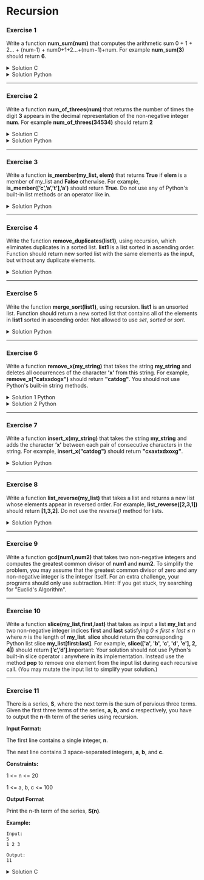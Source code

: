 # Recursion

### Exercise 1

Write a function **num_sum(num)** that computes the arithmetic sum 0 + 1 + 2... + (num-1) + num0+1+2...+(num−1)+num. For example **num_sum(3)** should return **6**. 

<details>
	<summary>Solution C</summary>
    
    int num_sum(int num)
    {
        if (num == 0)
            return (0);
        else
            return (num + num_sum(num - 1));
    }
 
 </details>

<details>
	<summary>Solution Python</summary>
    
    def  num_sum(num):

        if num == 0:
            return 0
        else:
            return num + num_sum(num - 1)
 
 </details>


___

 ### Exercise 2

 Write a function **num_of_threes(num)** that returns the number of times the digit **3** appears in the decimal representation of the non-negative integer **num**. For example **num_of_threes(34534)** should return **2**

<details>
	<summary>Solution C</summary>

    int num_of_threes(int num)
    {
        int digit, rest;

        if (num == 0)
            return (0);
        else
        {
            digit = num % 10;
            rest = num_of_threes(num / 10);
            if (digit == 3)
                return (rest + 1);
            return (rest);
        }
    }

</details>

 <details>
	<summary>Solution Python</summary>
	
    def  num_of_threes(num):

        if num == 0:
            return 0
        else:
            digit = num % 10
            rest = num_of_threes(num // 10)
            if digit == 3:
                return rest + 1
            else:
                return rest
	    
 </details>

___

### Exercise 3

Write a function **is_member(my_list, elem)** that returns **True** if **elem** is a member of my_list and **False** otherwise. For example, **is_member([’c’,’a’,’t’],’a’)** should return **True**. Do not use any of Python's built-in list methods or an operator like in.

<details>
	<summary>Solution Python</summary>

    def  is_member(my_list,elem):

        if not my_list:
            return False
        if elem == my_list[0]:
            return True
        else:
            return is_member(my_list[1:], elem)

</details>

___

### Exercise 4

Write the function **remove_duplicates(list1)**, using recursion, which eliminates duplicates in a sorted list. **list1** is a list sorted in ascending order. Function should return new sorted list with the same elements as the input, but without any duplicate elements.

<details>
	<summary>Solution Python</summary>

    def remove_duplicates(list1):

        ind = 0
        while ind < len(list1) and  (ind + 1) < len(list1):
            if list1[ind] == list1[ind+1]:
                left = list1[:ind]
                right = list1[ind+1:]
                return left + remove_duplicates(right)
            ind += 1
        return list1

</details>

___

### Exercise 5

Write the function **merge_sort(list1)**, using recursion. **list1** is an unsorted list. Function should return a new sorted list that contains all of the elements in **list1** sorted in ascending order. Not allowed to use *set*, *sorted* or *sort*.

<details>
	<summary>Solution Python</summary>

    def merge(list1, list2):
    
        sorted_list = []
        while list1 and list2:
            if list1[0] < list2[0]:
                sorted_list.append(list1.pop(0))
            else:
                sorted_list.append(list2.pop(0))
        if not list1:
            sorted_list += list2
        elif not list2:
            sorted_list += list1
        return sorted_list
                
    def merge_sort(list1):
    
        if len(list1) < 2:
            return list1
        else:
            middle = len(list1) // 2
            return merge(merge_sort(list1[:middle]), 
                        merge_sort(list1[middle:]))

</details>

___

### Exercise 6

Write a function **remove_x(my_string)** that takes the string **my_string** and deletes all occurrences of the character **’x’** from this string. For example, **remove_x("catxxdogx")** should return **"catdog"**. You should not use Python's built-in string methods.

<details>
	<summary>Solution 1 Python</summary>

    def remove_x(my_string):
        if my_string == "":
            return ""
        for i in range(len(my_string)):
            if my_string[i] == "x":
                left = my_string[:i]
                return left + remove_x(my_string[i+1:])
        return my_string

</details>

<details>
	<summary>Solution 2 Python</summary>

    def remove_x(my_string):
        if my_string == "":
            return ""
        else:
            first_character = my_string[0]
            rest_removed = remove_x(my_string[1 :])
            if first_character == 'x':
                return rest_removed
            else:
                return first_character + rest_removed

</details>

___

### Exercise 7

Write a function **insert_x(my_string)** that takes the string **my_string** and adds the character **’x’** between each pair of consecutive characters in the string. For example, **insert_x("catdog")** should return **"cxaxtxdxoxg"**.

<details>
	<summary>Solution Python</summary>

    def insert_x(my_string):
        if len(my_string) <= 1:
            return my_string
        first = my_string[0] 
        rest = insert_x(my_string[1:])
        return first + "x" + rest

</details>

___

### Exercise 8

Write a function **list_reverse(my_list)** that takes a list and returns a new list whose elements appear in reversed order. For example, **list_reverse([2,3,1])** should return **[1,3,2]**. Do not use the *reverse()* method for lists.

<details>
	<summary>Solution Python</summary>

    def list_reverse(my_list):
        if my_list == []:
            return []
        else:
            first = my_list[0]
            rest = list_reverse(my_list[1:])
            return rest + [first]
</details>

___

### Exercise 9

Write a function **gcd(num1,num2)** that takes two non-negative integers and computes the greatest common divisor of **num1** and **num2**. To simplify the problem, you may assume that the greatest common divisor of zero and any non-negative integer is the integer itself. For an extra challenge, your programs should only use subtraction. Hint: If you get stuck, try searching for "Euclid's Algorithm".

___

### Exercise 10

Write a function **slice(my_list,first,last)** that takes as input a list **my_list** and two non-negative integer indices **first** and **last** satisfying *0 ≤ first ≤ last ≤ n* where *n* is the length of **my_list**. **slice** should return the corresponding Python list slice **my_list[first:last]**. For example, **slice(['a', 'b', 'c', 'd', 'e'], 2, 4])** should return **[’c’,’d’]**.Important: Your solution should not use Python's built-in slice operator **:** anywhere in its implementation. Instead use the method **pop** to remove one element from the input list during each recursive call. (You may mutate the input list to simplify your solution.)

___

### Exercise 11

There is a series, **S**, where the next term is the sum of pervious three terms. Given the first three terms of the series, **a**, **b**, and **c** respectively, you have to output the **n**-th term of the series using recursion.

**Input Format:**

The first line contains a single integer, **n**.

The next line contains 3 space-separated integers, **a**, **b**, and **c**.

**Constraints:**

1 <= n <= 20

1 <= a, b, c <= 100


**Output Format**

Print the n-th term of the series, **S(n)**.

**Example:**

```
Input:
5
1 2 3

Output:
11
```

<details>
	<summary>Solution C</summary>

    #include <stdio.h>

    int find_nth_term(int n, int a, int b, int c) 
    {
        if (n == 4)
            return (a + b + c);
        return (find_nth_term(n-1, b, c, (a + b + c)));
    }

    int main() 
    {
        int n, a, b, c;
    
        scanf("%d %d %d %d", &n, &a, &b, &c);
        int ans = find_nth_term(n, a, b, c);
    
        printf("%d", ans); 
        return 0;
    }
</details>